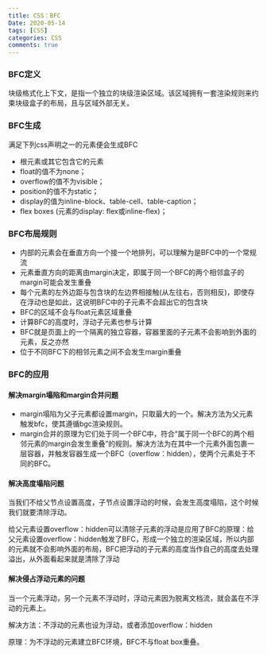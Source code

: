```yaml
---
title: CSS：BFC
Date: 2020-05-14
tags: [CSS]
categories: CSS
comments: true
---
```


### BFC定义
块级格式化上下文，是指一个独立的块级渲染区域。该区域拥有一套渲染规则来约束块级盒子的布局，且与区域外部无关。

### BFC生成
满足下列css声明之一的元素便会生成BFC
- 根元素或其它包含它的元素
- float的值不为none；
- overflow的值不为visible；
- position的值不为static；
- display的值为inline-block、table-cell、table-caption；
- flex boxes (元素的display: flex或inline-flex)；

### BFC布局规则
- 内部的元素会在垂直方向一个接一个地排列，可以理解为是BFC中的一个常规流
- 元素垂直方向的距离由margin决定，即属于同一个BFC的两个相邻盒子的margin可能会发生重叠
- 每个元素的左外边距与包含块的左边界相接触(从左往右，否则相反)，即使存在浮动也是如此，这说明BFC中的子元素不会超出它的包含块
- BFC的区域不会与float元素区域重叠
- 计算BFC的高度时，浮动子元素也参与计算
- BFC就是页面上的一个隔离的独立容器，容器里面的子元素不会影响到外面的元素，反之亦然
- 位于不同BFC下的相邻元素之间不会发生margin重叠

### BFC的应用
#### 解决margin塌陷和margin合并问题
- margin塌陷为父子元素都设置margin，只取最大的一个。解决方法为父元素触发bfc，使其遵循bgc渲染规则。
- margin合并的原理为它们处于同一个BFC中，符合“属于同一个BFC的两个相邻元素的margin会发生重叠”的规则。解决方法为在其中一个元素外面包裹一层容器，并触发容器生成一个BFC（overflow：hidden），使两个元素处于不同的BFC。

#### 解决高度塌陷问题
当我们不给父节点设置高度，子节点设置浮动的时候，会发生高度塌陷，这个时候我们就要清除浮动。

给父元素设置overflow：hidden可以清除子元素的浮动是应用了BFC的原理：给父元素设置overflow：hidden触发了BFC，形成一个独立的渲染区域，所以内部的元素就不会影响外面的布局，BFC把浮动的子元素的高度当作自己的高度去处理溢出，从外面看起来就是清除了浮动

#### 解决侵占浮动元素的问题
当一个元素浮动，另一个元素不浮动时，浮动元素因为脱离文档流，就会盖在不浮动的元素上。

解决方法：不浮动的元素也设为浮动，或者添加overflow：hidden

原理：为不浮动的元素建立BFC环境，BFC不与float box重叠。